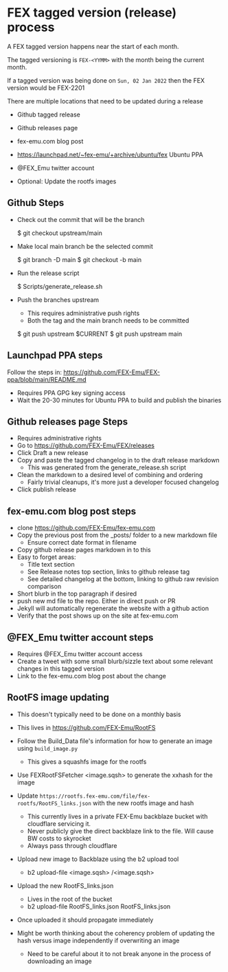 # FEX tagged version (release) process
A FEX tagged version happens near the start of each month.

The tagged versioning is `FEX-<YYMM>` with the month being the current month.

If a tagged version was being done on `Sun, 02 Jan 2022` then the FEX version would be FEX-2201

There are multiple locations that need to be updated during a release
* Github tagged release
* Github releases page
* fex-emu.com blog post
* https://launchpad.net/~fex-emu/+archive/ubuntu/fex Ubuntu PPA
* @FEX_Emu twitter account

* Optional: Update the rootfs images

## Github Steps
* Check out the commit that will be the branch

  $ git checkout upstream/main

* Make local main branch be the selected commit

  $ git branch -D main
  $ git checkout -b main

* Run the release script

  $ Scripts/generate_release.sh

* Push the branches upstream
  * This requires administrative push rights
  * Both the tag and the main branch needs to be committed

  $ git push upstream $CURRENT
  $ git push upstream main

## Launchpad PPA steps
Follow the steps in: https://github.com/FEX-Emu/FEX-ppa/blob/main/README.md
* Requires PPA GPG key signing access
* Wait the 20-30 minutes for Ubuntu PPA to build and publish the binaries

## Github releases page Steps
* Requires administrative rights
* Go to https://github.com/FEX-Emu/FEX/releases
* Click Draft a new release
* Copy and paste the tagged changelog in to the draft release markdown
  * This was generated from the generate_release.sh script
* Clean the markdown to a desired level of combining and ordering
  * Fairly trivial cleanups, it's more just a developer focused changelog
* Click publish release

## fex-emu.com blog post steps
* clone https://github.com/FEX-Emu/fex-emu.com
* Copy the previous post from the _posts/ folder to a new markdown file
  * Ensure correct date format in filename
* Copy github release pages markdown in to this
* Easy to forget areas:
  * Title text section
  * See Release notes top section, links to github release tag
  * See detailed changelog at the bottom, linking to github raw revision comparison
* Short blurb in the top paragraph if desired
* push new md file to the repo. Either in direct push or PR
* Jekyll will automatically regenerate the website with a github action
* Verify that the post shows up on the site at fex-emu.com

## @FEX_Emu twitter account steps
* Requires @FEX_Emu twitter account access
* Create a tweet with some small blurb/sizzle text about some relevant changes in this tagged version
* Link to the fex-emu.com blog post about the change

## RootFS image updating
* This doesn't typically need to be done on a monthly basis
* This lives in https://github.com/FEX-Emu/RootFS

* Follow the Build_Data file's information for how to generate an image using `build_image.py`
  * This gives a squashfs image for the rootfs
* Use FEXRootFSFetcher <image.sqsh> to generate the xxhash for the image
* Update `https://rootfs.fex-emu.com/file/fex-rootfs/RootFS_links.json` with the new rootfs image and hash
  * This currently lives in a private FEX-Emu backblaze bucket with cloudflare servicing it.
  * Never publicly give the direct backblaze link to the file. Will cause BW costs to skyrocket
  * Always pass through cloudflare

* Upload new image to Backblaze using the b2 upload tool
  * b2 upload-file <bucketname> <image.sqsh> <Image folder name>/<image.sqsh>

* Upload the new RootFS_links.json
  * Lives in the root of the bucket
  * b2 upload-file <bucketname> RootFS_links.json RootFS_links.json

* Once uploaded it should propagate immediately
* Might be worth thinking about the coherency problem of updating the hash versus image independently if overwriting an image
  * Need to be careful about it to not break anyone in the process of downloading an image
